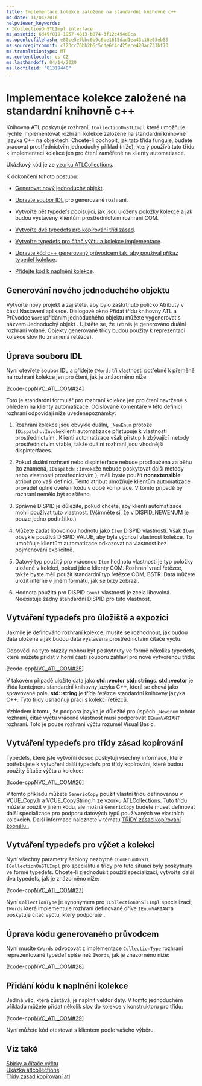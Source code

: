 ```yaml
---
title: Implementace kolekce založené na standardní knihovně c++
ms.date: 11/04/2016
helpviewer_keywords:
- ICollectionOnSTLImpl interface
ms.assetid: 6d49f819-1957-4813-b074-3f12c494d8ca
ms.openlocfilehash: e80ce5e7bbc6b9c6be1615dad1ea43c18e03eb55
ms.sourcegitcommit: c123cc76bb2b6c5cde6f4c425ece420ac733bf70
ms.translationtype: MT
ms.contentlocale: cs-CZ
ms.lasthandoff: 04/14/2020
ms.locfileid: "81319440"
---
```

# <a name="implementing-a-c-standard-library-based-collection"></a>Implementace kolekce založené na standardní knihovně c++

Knihovna ATL poskytuje rozhraní, `ICollectionOnSTLImpl` které umožňuje rychle implementovat rozhraní kolekce založené na standardní knihovně jazyka C++ na objektech. Chcete-li pochopit, jak tato třída funguje, budete pracovat prostřednictvím jednoduchý příklad (níže), který používá tuto třídu k implementaci kolekce jen pro čtení zaměřené na klienty automatizace.

Ukázkový kód je ze [vzorku ATLCollections](../overview/visual-cpp-samples.md).

K dokončení tohoto postupu:

- [Generovat nový jednoduchý objekt](#vccongenerating_an_object).

- [Upravte soubor IDL](#vcconedit_the_idl) pro generované rozhraní.

- [Vytvořte pět typedefs](#vcconstorage_and_exposure_typedefs) popisující, jak jsou uloženy položky kolekce a jak budou vystaveny klientům prostřednictvím rozhraní COM.

- [Vytvořte dvě typedefs pro kopírování tříd zásad](#vcconcopy_classes).

- [Vytvořte typedefs pro čítač výčtu a kolekce implementace](#vcconenumeration_and_collection).

- [Upravte kód c++ generovaný průvodcem tak, aby používal příkaz typedef kolekce](#vcconedit_the_generated_code).

- [Přidejte kód k naplnění kolekce](#vcconpopulate_the_collection).

## <a name="generating-a-new-simple-object"></a><a name="vccongenerating_an_object"></a>Generování nového jednoduchého objektu

Vytvořte nový projekt a zajistěte, aby bylo zaškrtnuto políčko Atributy v části Nastavení aplikace. Dialogové okno Přidat třídu knihovny ATL a Průvodce `Words`přidáním jednoduchého objektu můžete vygenerovat s názvem Jednoduchý objekt . Ujistěte se, že `IWords` je generováno duální rozhraní volané. Objekty generované třídy budou použity k reprezentaci kolekce slov (to znamená řetězce).

## <a name="editing-the-idl-file"></a><a name="vcconedit_the_idl"></a>Úprava souboru IDL

Nyní otevřete soubor IDL a přidejte `IWords` tři vlastnosti potřebné k přeměně na rozhraní kolekce jen pro čtení, jak je znázorněno níže:

[!code-cpp[NVC_ATL_COM#24](../atl/codesnippet/cpp/implementing-an-stl-based-collection_1.idl)]

Toto je standardní formulář pro rozhraní kolekce jen pro čtení navržené s ohledem na klienty automatizace. Očíslované komentáře v této definici rozhraní odpovídají níže uvedenépoznámky:

1. Rozhraní kolekce jsou obvykle duální, `_NewEnum` protože `IDispatch::Invoke`klienti automatizace přistupuje k vlastnosti prostřednictvím . Klienti automatizace však přístup k zbývající metody prostřednictvím vtable, takže duální rozhraní jsou vhodnější dispinterfaces.

1. Pokud duální rozhraní nebo dispinterface nebude prodloužena za běhu (to znamená, `IDispatch::Invoke`že nebude poskytovat další metody nebo vlastnosti prostřednictvím ), měli byste použít **nonextensible** atribut pro vaši definici. Tento atribut umožňuje klientům automatizace provádět úplné ověření kódu v době kompilace. V tomto případě by rozhraní nemělo být rozšířeno.

1. Správné DISPID je důležité, pokud chcete, aby klienti automatizace mohli používat tuto vlastnost. (Všimněte si, že v DISPID_NEWENUM je pouze jedno podtržítko.)

1. Můžete zadat libovolnou hodnotu jako `Item` DISPID vlastnosti. Však `Item` obvykle používá DISPID_VALUE, aby byla výchozí vlastnost kolekce. To umožňuje klientům automatizace odkazovat na vlastnost bez pojmenování explicitně.

1. Datový typ použitý pro vrácenou `Item` hodnotu vlastnosti je typ položky uložené v kolekci, pokud jde o klienty COM. Rozhraní vrací řetězce, takže byste měli použít standardní typ řetězce COM, BSTR. Data můžete uložit interně v jiném formátu, jak se brzy zobrazí.

1. Hodnota použitá pro DISPID `Count` vlastnosti je zcela libovolná. Neexistuje žádný standardní DISPID pro tuto vlastnost.

## <a name="creating-typedefs-for-storage-and-exposure"></a><a name="vcconstorage_and_exposure_typedefs"></a>Vytváření typedefs pro úložiště a expozici

Jakmile je definováno rozhraní kolekce, musíte se rozhodnout, jak budou data uložena a jak budou data vystavena prostřednictvím čítače výčtu.

Odpovědi na tyto otázky mohou být poskytnuty ve formě několika typedefs, které můžete přidat v horní části souboru záhlaví pro nově vytvořenou třídu:

[!code-cpp[NVC_ATL_COM#25](../atl/codesnippet/cpp/implementing-an-stl-based-collection_2.h)]

V takovém případě uložíte data jako **std::vector** **std::string**s. **std::vector** je třída kontejneru standardní knihovny jazyka C++, která se chová jako spravované pole. **std::string** je třída řetězce standardní knihovny jazyka C++. Tyto třídy usnadňují práci s kolekcí řetězců.

Vzhledem k tomu, že podpora jazyka je důležité pro úspěch `_NewEnum` tohoto rozhraní, čítač výčtu vrácené vlastnost musí podporovat `IEnumVARIANT` rozhraní. Toto je pouze rozhraní výčtu rozuměl Visual Basic.

## <a name="creating-typedefs-for-copy-policy-classes"></a><a name="vcconcopy_classes"></a>Vytváření typedefs pro třídy zásad kopírování

Typedefs, které jste vytvořili dosud poskytují všechny informace, které potřebujete k vytvoření další typedefs pro třídy kopírování, které budou použity čítače výčtu a kolekce:

[!code-cpp[NVC_ATL_COM#26](../atl/codesnippet/cpp/implementing-an-stl-based-collection_3.h)]

V tomto příkladu můžete `GenericCopy` použít vlastní třídu definovanou v VCUE_Copy.h a VCUE_CopyString.h ze vzorku [ATLCollections.](../overview/visual-cpp-samples.md) Tuto třídu můžete použít v jiném kódu, ale možná `GenericCopy` budete muset definovat další specializace pro podporu datových typů používaných ve vlastních kolekcích. Další informace naleznete v tématu [TŘÍDY zásad kopírování žoonálu .](../atl/atl-copy-policy-classes.md)

## <a name="creating-typedefs-for-enumeration-and-collection"></a><a name="vcconenumeration_and_collection"></a>Vytváření typedefs pro výčet a kolekci

Nyní všechny parametry šablony nezbytné `CComEnumOnSTL` `ICollectionOnSTLImpl` pro specialitu a třídy pro tuto situaci byly poskytnuty ve formě typedefs. Chcete-li zjednodušit použití specializací, vytvořte další dva typedefs, jak je znázorněno níže:

[!code-cpp[NVC_ATL_COM#27](../atl/codesnippet/cpp/implementing-an-stl-based-collection_4.h)]

Nyní `CollectionType` je synonymem pro `ICollectionOnSTLImpl` specializaci, `IWords` která implementuje rozhraní definované dříve `IEnumVARIANT`a poskytuje čítač výčtu, který podporuje .

## <a name="editing-the-wizard-generated-code"></a><a name="vcconedit_the_generated_code"></a>Úprava kódu generovaného průvodcem

Nyní musíte `CWords` odvozovat z implementace `CollectionType` rozhraní reprezentované typedef spíše než `IWords`, jak je znázorněno níže:

[!code-cpp[NVC_ATL_COM#28](../atl/codesnippet/cpp/implementing-an-stl-based-collection_5.h)]

## <a name="adding-code-to-populate-the-collection"></a><a name="vcconpopulate_the_collection"></a>Přidání kódu k naplnění kolekce

Jediná věc, která zůstává, je naplnit vektor daty. V tomto jednoduchém příkladu můžete přidat několik slov do kolekce v konstruktoru pro třídu:

[!code-cpp[NVC_ATL_COM#29](../atl/codesnippet/cpp/implementing-an-stl-based-collection_6.h)]

Nyní můžete kód otestovat s klientem podle vašeho výběru.

## <a name="see-also"></a>Viz také

[Sbírky a čítače výčtu](../atl/atl-collections-and-enumerators.md)<br/>
[Ukázka atlcollections](../overview/visual-cpp-samples.md)<br/>
[Třídy zásad kopírování atl](../atl/atl-copy-policy-classes.md)
